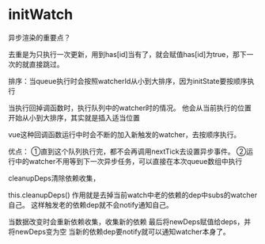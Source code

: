 # initWatch

异步渲染的重要点？

去重是为只执行一次更新，用到has[id]当有了，就会赋值has[id]为true，那下一次的就直接跳过。

排序：当queue执行时会按照watcherId从小到大排序，因为initState要按顺序执行

当执行回掉调函数时，执行队列中的watcher时的情况。 
他会从当前执行的位置开始从小到大排序，其实就是插入适当位置

vue这种回调函数运行中时会不断的加入新触发的watcher，去按顺序执行。

优点：
①直到这个队列执行完，都不会再调用nextTick去设置异步事件。
②运行中的watcher不用等到下一次异步任务，可以直接在本次queue数组中执行



cleanupDeps清除依赖收集，

this.cleanupDeps()
作用就是去掉当前watch中老的依赖的dep中subs的watcher自己。
这样触发老的依赖dep就不会notify通知自己。



当数据改变时会重新依赖收集，收集新的依赖
最后将newDeps赋值给deps，并将newDeps变为空
当新的依赖dep要notify就可以通知watcher本身了。
